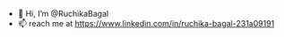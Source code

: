 - 👋 Hi, I’m @RuchikaBagal
- 📫 reach me at https://www.linkedin.com/in/ruchika-bagal-231a09191

<!---
RuchikaBagal/RuchikaBagal is a ✨ special ✨ repository because its `README.md` (this file) appears on your GitHub profile.
You can click the Preview link to take a look at your changes.
--->
